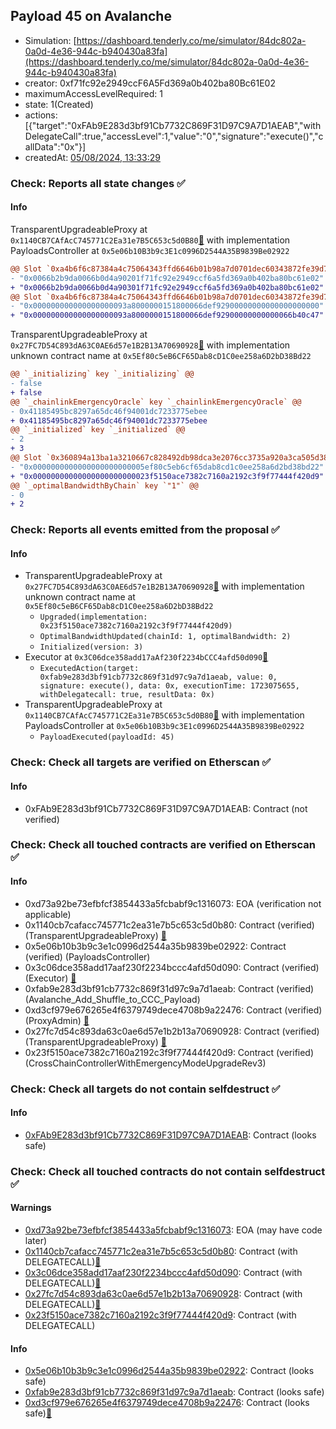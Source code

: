 ## Payload 45 on Avalanche

- Simulation: [https://dashboard.tenderly.co/me/simulator/84dc802a-0a0d-4e36-944c-b940430a83fa](https://dashboard.tenderly.co/me/simulator/84dc802a-0a0d-4e36-944c-b940430a83fa)
- creator: 0xf71fc92e2949ccF6A5Fd369a0b402ba80Bc61E02
- maximumAccessLevelRequired: 1
- state: 1(Created)
- actions: [{"target":"0xFAb9E283d3bf91Cb7732C869F31D97C9A7D1AEAB","withDelegateCall":true,"accessLevel":1,"value":"0","signature":"execute()","callData":"0x"}]
- createdAt: [05/08/2024, 13:33:29](https://snowscan.xyz/tx/0x4622f5a1e2ac459a6ff352b369d144806208aa4a5099ec52134014bc2192b851)

### Check: Reports all state changes :white_check_mark:

#### Info


TransparentUpgradeableProxy at `0x1140CB7CAfAcC745771C2Ea31e7B5C653c5d0B80`[:ghost:](https://github.com/bgd-labs/aave-address-book "GovernanceV3Avalanche.PAYLOADS_CONTROLLER") with implementation PayloadsController at `0x5e06b10B3b9c3E1c0996D2544A35B9839Be02922`
```diff
@@ Slot `0xa4b6f6c87384a4c75064343ffd6646b01b98a7d0701dec60343872fe39d78894` @@
- "0x0066b2b9da0066b0d4a90201f71fc92e2949ccf6a5fd369a0b402ba80bc61e02"
+ "0x0066b2b9da0066b0d4a90301f71fc92e2949ccf6a5fd369a0b402ba80bc61e02"
@@ Slot `0xa4b6f6c87384a4c75064343ffd6646b01b98a7d0701dec60343872fe39d78895` @@
- "0x000000000000000000093a8000000151800066def92900000000000000000000"
+ "0x000000000000000000093a8000000151800066def92900000000000066b40c47"
```

TransparentUpgradeableProxy at `0x27FC7D54C893dA63C0AE6d57e1B2B13A70690928`[:ghost:](https://github.com/bgd-labs/aave-address-book "GovernanceV3Avalanche.CROSS_CHAIN_CONTROLLER") with implementation unknown contract name at `0x5Ef80c5eB6CF65Dab8cD1C0ee258a6D2bD38Bd22`
```diff
@@ `_initializing` key `_initializing` @@
- false
+ false
@@ `_chainlinkEmergencyOracle` key `_chainlinkEmergencyOracle` @@
- 0x41185495bc8297a65dc46f94001dc7233775ebee
+ 0x41185495bc8297a65dc46f94001dc7233775ebee
@@ `_initialized` key `_initialized` @@
- 2
+ 3
@@ Slot `0x360894a13ba1a3210667c828492db98dca3e2076cc3735a920a3ca505d382bbc` @@
- "0x0000000000000000000000005ef80c5eb6cf65dab8cd1c0ee258a6d2bd38bd22"
+ "0x00000000000000000000000023f5150ace7382c7160a2192c3f9f77444f420d9"
@@ `_optimalBandwidthByChain` key `"1"` @@
- 0
+ 2
```


### Check: Reports all events emitted from the proposal :white_check_mark:

#### Info

- TransparentUpgradeableProxy at `0x27FC7D54C893dA63C0AE6d57e1B2B13A70690928`[:ghost:](https://github.com/bgd-labs/aave-address-book "GovernanceV3Avalanche.CROSS_CHAIN_CONTROLLER") with implementation unknown contract name at `0x5Ef80c5eB6CF65Dab8cD1C0ee258a6D2bD38Bd22`
  - `Upgraded(implementation: 0x23f5150ace7382c7160a2192c3f9f77444f420d9)`
  - `OptimalBandwidthUpdated(chainId: 1, optimalBandwidth: 2)`
  - `Initialized(version: 3)`
- Executor at `0x3C06dce358add17aAf230f2234bCCC4afd50d090`[:ghost:](https://github.com/bgd-labs/aave-address-book "AaveV2Avalanche.POOL_ADMIN, AaveV3Avalanche.ACL_ADMIN, GovernanceV3Avalanche.EXECUTOR_LVL_1")
  - `ExecutedAction(target: 0xfab9e283d3bf91cb7732c869f31d97c9a7d1aeab, value: 0, signature: execute(), data: 0x, executionTime: 1723075655, withDelegatecall: true, resultData: 0x)`
- TransparentUpgradeableProxy at `0x1140CB7CAfAcC745771C2Ea31e7B5C653c5d0B80`[:ghost:](https://github.com/bgd-labs/aave-address-book "GovernanceV3Avalanche.PAYLOADS_CONTROLLER") with implementation PayloadsController at `0x5e06b10B3b9c3E1c0996D2544A35B9839Be02922`
  - `PayloadExecuted(payloadId: 45)`

### Check: Check all targets are verified on Etherscan :white_check_mark:

#### Info

- 0xFAb9E283d3bf91Cb7732C869F31D97C9A7D1AEAB: Contract (not verified) 

### Check: Check all touched contracts are verified on Etherscan :white_check_mark:

#### Info

- 0xd73a92be73efbfcf3854433a5fcbabf9c1316073: EOA (verification not applicable)
- 0x1140cb7cafacc745771c2ea31e7b5c653c5d0b80: Contract (verified) (TransparentUpgradeableProxy) [:ghost:](https://github.com/bgd-labs/aave-address-book "GovernanceV3Avalanche.PAYLOADS_CONTROLLER")
- 0x5e06b10b3b9c3e1c0996d2544a35b9839be02922: Contract (verified) (PayloadsController) 
- 0x3c06dce358add17aaf230f2234bccc4afd50d090: Contract (verified) (Executor) [:ghost:](https://github.com/bgd-labs/aave-address-book "AaveV2Avalanche.POOL_ADMIN, AaveV3Avalanche.ACL_ADMIN, GovernanceV3Avalanche.EXECUTOR_LVL_1")
- 0xfab9e283d3bf91cb7732c869f31d97c9a7d1aeab: Contract (verified) (Avalanche_Add_Shuffle_to_CCC_Payload) 
- 0xd3cf979e676265e4f6379749dece4708b9a22476: Contract (verified) (ProxyAdmin) [:ghost:](https://github.com/bgd-labs/aave-address-book "MiscAvalanche.PROXY_ADMIN")
- 0x27fc7d54c893da63c0ae6d57e1b2b13a70690928: Contract (verified) (TransparentUpgradeableProxy) [:ghost:](https://github.com/bgd-labs/aave-address-book "GovernanceV3Avalanche.CROSS_CHAIN_CONTROLLER")
- 0x23f5150ace7382c7160a2192c3f9f77444f420d9: Contract (verified) (CrossChainControllerWithEmergencyModeUpgradeRev3) 

### Check: Check all targets do not contain selfdestruct :white_check_mark:

#### Info

- [0xFAb9E283d3bf91Cb7732C869F31D97C9A7D1AEAB](https://snowscan.xyz/address/0xFAb9E283d3bf91Cb7732C869F31D97C9A7D1AEAB): Contract (looks safe)

### Check: Check all touched contracts do not contain selfdestruct :white_check_mark:

#### Warnings

- [0xd73a92be73efbfcf3854433a5fcbabf9c1316073](https://snowscan.xyz/address/0xd73a92be73efbfcf3854433a5fcbabf9c1316073): EOA (may have code later)
- [0x1140cb7cafacc745771c2ea31e7b5c653c5d0b80](https://snowscan.xyz/address/0x1140cb7cafacc745771c2ea31e7b5c653c5d0b80): Contract (with DELEGATECALL)[:ghost:](https://github.com/bgd-labs/aave-address-book "GovernanceV3Avalanche.PAYLOADS_CONTROLLER")
- [0x3c06dce358add17aaf230f2234bccc4afd50d090](https://snowscan.xyz/address/0x3c06dce358add17aaf230f2234bccc4afd50d090): Contract (with DELEGATECALL)[:ghost:](https://github.com/bgd-labs/aave-address-book "AaveV2Avalanche.POOL_ADMIN, AaveV3Avalanche.ACL_ADMIN, GovernanceV3Avalanche.EXECUTOR_LVL_1")
- [0x27fc7d54c893da63c0ae6d57e1b2b13a70690928](https://snowscan.xyz/address/0x27fc7d54c893da63c0ae6d57e1b2b13a70690928): Contract (with DELEGATECALL)[:ghost:](https://github.com/bgd-labs/aave-address-book "GovernanceV3Avalanche.CROSS_CHAIN_CONTROLLER")
- [0x23f5150ace7382c7160a2192c3f9f77444f420d9](https://snowscan.xyz/address/0x23f5150ace7382c7160a2192c3f9f77444f420d9): Contract (with DELEGATECALL)

#### Info

- [0x5e06b10b3b9c3e1c0996d2544a35b9839be02922](https://snowscan.xyz/address/0x5e06b10b3b9c3e1c0996d2544a35b9839be02922): Contract (looks safe)
- [0xfab9e283d3bf91cb7732c869f31d97c9a7d1aeab](https://snowscan.xyz/address/0xfab9e283d3bf91cb7732c869f31d97c9a7d1aeab): Contract (looks safe)
- [0xd3cf979e676265e4f6379749dece4708b9a22476](https://snowscan.xyz/address/0xd3cf979e676265e4f6379749dece4708b9a22476): Contract (looks safe)[:ghost:](https://github.com/bgd-labs/aave-address-book "MiscAvalanche.PROXY_ADMIN")

